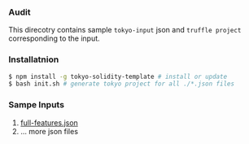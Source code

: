 ### Audit

This direcotry contains sample `tokyo-input` json and `truffle project` corresponding to the input.


### Installatnion

```bash
$ npm install -g tokyo-solidity-template # install or update
$ bash init.sh # generate tokyo project for all ./*.json files
```


### Sampe Inputs
1. [full-features.json](./full-features.json)
2. ... more json files
